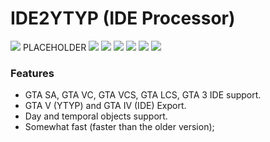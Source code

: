 
# IDE2YTYP (IDE Processor)

![](https://pandao.github.io/editor.md/images/logos/editormd-logo-180x180.png)
PLACEHOLDER
![](https://img.shields.io/github/stars/pandao/editor.md.svg) ![](https://img.shields.io/github/forks/pandao/editor.md.svg) ![](https://img.shields.io/github/tag/pandao/editor.md.svg) ![](https://img.shields.io/github/release/pandao/editor.md.svg) ![](https://img.shields.io/github/issues/pandao/editor.md.svg) ![](https://img.shields.io/bower/v/editor.md.svg)

### Features

-  GTA SA, GTA VC, GTA VCS, GTA LCS, GTA 3 IDE support.
- GTA V (YTYP) and GTA IV (IDE) Export.
- Day and temporal objects support.
- Somewhat fast (faster than the older version);
